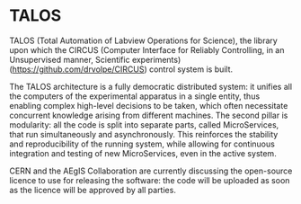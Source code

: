 # TALOS
TALOS (Total Automation of Labview Operations for Science), the library upon which the CIRCUS (Computer Interface for Reliably Controlling, in an Unsupervised manner, Scientific experiments) (https://github.com/drvolpe/CIRCUS) control system is built.

The TALOS architecture is a fully democratic distributed system: it unifies all the computers of the experimental apparatus in a single entity, thus enabling complex high-level decisions to be taken, which often necessitate concurrent knowledge arising from different machines.
The second pillar is modularity: all the code is split into separate parts, called MicroServices, that run simultaneously and asynchronously. This reinforces the stability and reproducibility of the running system, while allowing for continuous integration and testing of new MicroServices, even in the active system.

CERN and the AEgIS Collaboration are currently discussing the open-source licence to use for releasing the software: the code will be uploaded as soon as the licence will be approved by all parties.
